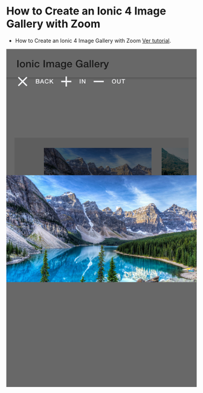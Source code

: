 # How to Create an Ionic 4 Image Gallery with Zoom

<ul>
<li> How to Create an Ionic 4 Image Gallery with Zoom <a href="https://www.youtube.com/watch?v=yHDnVarTr2E&t=44s" target="_blank" rel="nofollow">Ver tutorial</a>.</li>
</ul>

![alt text](https://raw.githubusercontent.com/yoerni018/ionic-image-gallery-with-zoom/master/src/assets/screen/1.png)

